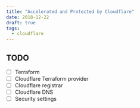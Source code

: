 ```yaml
---
title: "Accelerated and Protected by Cloudflare"
date: 2018-12-22
draft: true
tags: 
  - cloudflare
---
```


## TODO
- [ ] Terraform
- [ ] Cloudflare Terraform provider
- [ ] Cloudflare registrar
- [ ] Cloudflare DNS
- [ ] Security settings
